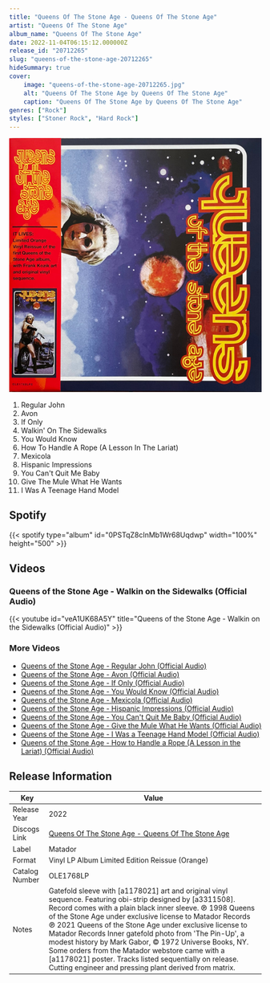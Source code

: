 ```yaml
---
title: "Queens Of The Stone Age - Queens Of The Stone Age"
artist: "Queens Of The Stone Age"
album_name: "Queens Of The Stone Age"
date: 2022-11-04T06:15:12.000000Z
release_id: "20712265"
slug: "queens-of-the-stone-age-20712265"
hideSummary: true
cover:
    image: "queens-of-the-stone-age-20712265.jpg"
    alt: "Queens Of The Stone Age by Queens Of The Stone Age"
    caption: "Queens Of The Stone Age by Queens Of The Stone Age"
genres: ["Rock"]
styles: ["Stoner Rock", "Hard Rock"]
---
```


![Queens Of The Stone Age by Queens Of The Stone Age](queens-of-the-stone-age-20712265.jpg)

<!-- section break -->

1. Regular John
2. Avon
3. If Only
4. Walkin' On The Sidewalks
5. You Would Know
6. How To Handle A Rope (A Lesson In The Lariat)
7. Mexicola
8. Hispanic Impressions
9. You Can't Quit Me Baby
10. Give The Mule What He Wants
11. I Was A Teenage Hand Model

<!-- section break -->


## Spotify
{{< spotify type="album" id="0PSTqZ8cInMb1Wr68Uqdwp" width="100%" height="500" >}}



## Videos
### Queens of the Stone Age - Walkin on the Sidewalks (Official Audio)
{{< youtube id="veA1UK68A5Y" title="Queens of the Stone Age - Walkin on the Sidewalks (Official Audio)" >}}<br>

### More Videos

- [Queens of the Stone Age - Regular John (Official Audio)](https://www.youtube.com/watch?v=wjNbxJttwP8)
- [Queens of the Stone Age - Avon (Official Audio)](https://www.youtube.com/watch?v=aimHMr-Ee4o)
- [Queens of the Stone Age - If Only (Official Audio)](https://www.youtube.com/watch?v=1HqTh0nd9GE)
- [Queens of the Stone Age - You Would Know (Official Audio)](https://www.youtube.com/watch?v=Fp32A3Tvi8A)
- [Queens of the Stone Age - Mexicola (Official Audio)](https://www.youtube.com/watch?v=1F1fY1p9eh4)
- [Queens of the Stone Age - Hispanic Impressions (Official Audio)](https://www.youtube.com/watch?v=TI2yuo3Jxk4)
- [Queens of the Stone Age - You Can't Quit Me Baby (Official Audio)](https://www.youtube.com/watch?v=55ed_G8_Rzs)
- [Queens of the Stone Age - Give the Mule What He Wants (Official Audio)](https://www.youtube.com/watch?v=8cs1Y7wFsFg)
- [Queens of the Stone Age - I Was a Teenage Hand Model (Official Audio)](https://www.youtube.com/watch?v=ncthAfGmK-A)
- [Queens of the Stone Age - How to Handle a Rope (A Lesson in the Lariat) (Official Audio)](https://www.youtube.com/watch?v=lDKlE65PZp0)


## Release Information
|  Key           | Value                                                |
| ---------------| ---------------------------------------------------- |
| Release Year   | 2022                                   |
| Discogs Link   | [Queens Of The Stone Age - Queens Of The Stone Age](https://www.discogs.com/release/20712265-Queens-Of-The-Stone-Age-Queens-Of-The-Stone-Age) |
| Label          | Matador |
| Format         | Vinyl LP Album Limited Edition Reissue (Orange) |
| Catalog Number | OLE1768LP |
| Notes | Gatefold sleeve with [a1178021] art and original vinyl sequence. Featuring obi-strip designed by [a3311508]. Record comes with a plain black inner sleeve.  ℗ 1998 Queens of the Stone Age under exclusive license to Matador Records ℗ 2021 Queens of the Stone Age under exclusive license to Matador Records  Inner gatefold photo from 'The Pin-Up', a modest history by Mark Gabor, © 1972 Universe Books, NY.  Some orders from the Matador webstore came with a [a1178021] poster.  Tracks listed sequentially on release.  Cutting engineer and pressing plant derived from matrix.   |